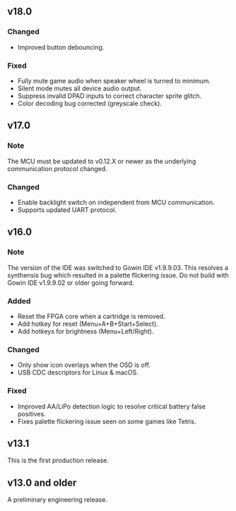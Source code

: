 ## v18.0

### Changed
- Improved button debouncing.

### Fixed
- Fully mute game audio when speaker wheel is turned to minimum.
- Silent mode mutes all device audio output.
- Suppress invalid DPAD inputs to correct character sprite glitch.
- Color decoding bug corrected (greyscale check).

## v17.0

### Note
The MCU must be updated to v0.12.X or newer as the underlying communication protocol changed.

### Changed
- Enable backlight switch on independent from MCU communication.
- Supports updated UART protocol.

## v16.0

### Note
The version of the IDE was switched to Gowin IDE v1.9.9.03. This resolves a synthensis bug which resulted in a palette flickering issue. Do not build with Gowin IDE v1.9.9.02 or older going forward.

### Added
- Reset the FPGA core when a cartridge is removed.
- Add hotkey for reset (Menu+A+B+Start+Select).
- Add hotkeys for brightness (Menu+Left/Right).

### Changed
- Only show icon overlays when the OSD is off.
- USB CDC descriptors for Linux & macOS.

### Fixed
- Improved AA/LiPo detection logic to resolve critical battery false positives.
- Fixes palette flickering issue seen on some games like Tetris.

## v13.1
This is the first production release.

## v13.0 and older
A preliminary engineering release.
